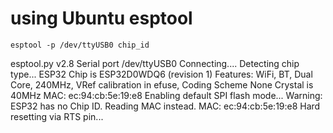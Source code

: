 # using Ubuntu esptool

	esptool -p /dev/ttyUSB0 chip_id
esptool.py v2.8
Serial port /dev/ttyUSB0
Connecting....
Detecting chip type... ESP32
Chip is ESP32D0WDQ6 (revision 1)
Features: WiFi, BT, Dual Core, 240MHz, VRef calibration in efuse, Coding Scheme None
Crystal is 40MHz
MAC: ec:94:cb:5e:19:e8
Enabling default SPI flash mode...
Warning: ESP32 has no Chip ID. Reading MAC instead.
MAC: ec:94:cb:5e:19:e8
Hard resetting via RTS pin...


